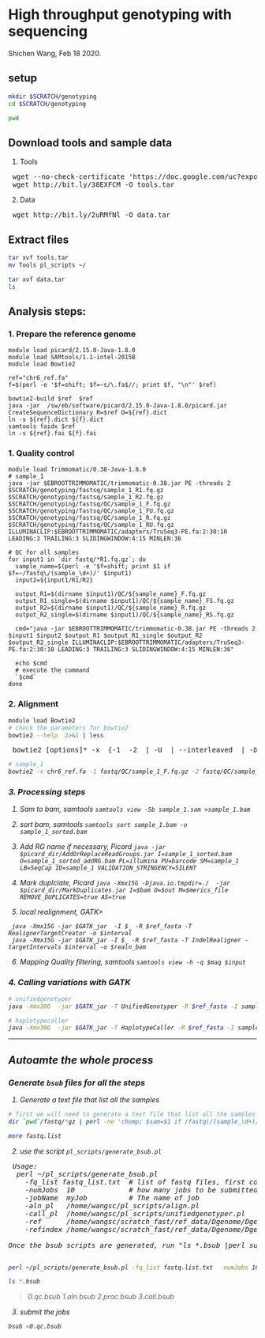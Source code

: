 # High throughput genotyping with sequencing
Shichen Wang, Feb 18 2020.


## setup
```bash
mkdir $SCRATCH/genotyping
cd $SCRATCH/genotyping

pwd
```

## Download tools and sample data
1. Tools
<pre>
 wget --no-check-certificate 'https://doc.google.com/uc?export=download&id=1Y2Imq_wrMIq2ZydgBCdCW_ioC6t9WtAY' -O tools.tar
 wget http://bit.ly/38EXFCM -O tools.tar
</pre>
2. Data
<pre>
 wget http://bit.ly/2uRMfNl -O data.tar
</pre>

## Extract files
```bash
tar xvf tools.tar
mv Tools pl_scripts ~/

tar xvf data.tar
ls
```
## Analysis steps:

### 1. Prepare the reference genome
```
module load picard/2.15.0-Java-1.8.0
module load SAMtools/1.1-intel-2015B
module load Bowtie2

ref="chr6_ref.fa"
f=$(perl -e '$f=shift; $f=~s/\.fa$//; print $f, "\n"' $ref)

bowtie2-build $ref  $ref
java -jar  /sw/eb/software/picard/2.15.0-Java-1.8.0/picard.jar  CreateSequenceDictionary R=$ref O=${ref}.dict
ln -s ${ref}.dict ${f}.dict
samtools faidx $ref
ln -s ${ref}.fai ${f}.fai

```

### 1. Quality control
```
module load Trimmomatic/0.38-Java-1.8.0
# sample_1
java -jar $EBROOTTRIMMOMATIC/trimmomatic-0.38.jar PE -threads 2 $SCRATCH/genotyping/fastsq/sample_1_R1.fq.gz $SCRATCH/genotyping/fastsq/sample_1_R2.fq.gz  $SCRATCH/genotyping/fastsq/QC/sample_1_F.fq.gz  $SCRATCH/genotyping/fastsq/QC/sample_1_FU.fq.gz  $SCRATCH/genotyping/fastsq/QC/sample_1_R.fq.gz $SCRATCH/genotyping/fastsq/QC/sample_1_RU.fq.gz  ILLUMINACLIP:$EBROOTTRIMMOMATIC/adapters/TruSeq3-PE.fa:2:30:10 LEADING:3 TRAILING:3 SLIDINGWINDOW:4:15 MINLEN:36

# QC for all samples
for input1 in `dir fastq/*R1.fq.gz`; do
  sample_name=$(perl -e '$f=shift; print $1 if $f=~/fastq\/(sample_\d+)/' $input1)
  input2=${input1/R1/R2}
  
  output_R1=$(dirname $input1)/QC/${sample_name}_F.fq.gz
  output_R1_single=$(dirname $input1)/QC/${sample_name}_FS.fq.gz
  output_R2=$(dirname $input1)/QC/${sample_name}_R.fq.gz
  output_R2_single=$(dirname $input1)/QC/${sample_name}_RS.fq.gz

  cmd="java -jar $EBROOTTRIMMOMATIC/trimmomatic-0.38.jar PE -threads 2 $input1 $input2 $output_R1 $output_R1_single $output_R2 $output_R2_single ILLUMINACLIP:$EBROOTTRIMMOMATIC/adapters/TruSeq3-PE.fa:2:30:10 LEADING:3 TRAILING:3 SLIDINGWINDOW:4:15 MINLEN:36"

  echo $cmd
  # execute the command
  `$cmd`
done

```

### 2. Alignment
```bash
module load Bowtie2
# check the parameters for bowtie2
bowtie2 --help  2>&1 | less
```
<pre>
 bowtie2 [options]* -x <bt2-idx> {-1 <m1> -2 <m2> | -U <r> | --interleaved <i> | -b <bam>} [-S <sam>]
</pre>

```bash
# sample_1
bowtie2 -x chr6_ref.fa -1 fastq/QC/sample_1_F.fq.gz -2 fastq/QC/sample_1_R.fq.gz --rg-id sample_1 --very-sensitive-local -p 10 -S sample_1.sam
```

### 3. Processing steps
1. Sam to bam, samtools
`samtools view -Sb sample_1.sam >sample_1.bam`

2. sort bam, samtools
`samtools sort sample_1.bam -o sample_1_sorted.bam`

3. Add RG name if necessary, Picard
`java -jar $picard_dir/AddOrReplaceReadGroups.jar I=sample_1_sorted.bam O=sample_1_sorted_addRG.bam PL=illumina PU=barcode SM=sample_1 LB=SeqCap ID=sample_1 VALIDATION_STRINGENCY=SILENT`

4. Mark duplciate, Picard
`java -Xmx15G -Djava.io.tmpdir=./  -jar $picard_dir/MarkDuplicates.jar I=$bam O=$out M=$merics_file REMOVE_DUPLICATES=true AS=true`

5. local realignment, GATK>
```
 java -Xmx15G -jar $GATK_jar  -I $_ -R $ref_fasta -T RealignerTargetCreator -o $interval
 java -Xmx15G -jar $GATK_jar -I $_ -R $ref_fasta -T IndelRealigner -targetIntervals $interval -o $realn_bam
```
6. Mapping Quality filtering, samtools
`samtools view -h -q $maq $input`

### 4. Calling variations with GATK
```bash
# unifiedgenotyper
java -Xmx30G  -jar $GATK_jar -T UnifiedGenotyper -R $ref_fasta -I sample_1_sorted_addRg_realign_MQ20.bam --genotype_likelihoods_model BOTH  -o Variations/raw -rf BadMate -rf DuplicateRead -U ALLOW_N_CIGAR_READS

# haplotypecaller
java -Xmx30G  -jar $GATK_jar -T HaplotypeCaller -R $ref_fasta -I sample_1_sorted_addRg_realign_MQ20.bam --genotype_likelihoods_model BOTH  -o Variations/raw -rf BadMate -rf DuplicateRead -U ALLOW_N_CIGAR_READS

```

<hr>

## Autoamte the whole process
### Generate `bsub` files for all the steps
1. Generate a text file that list all the samples
```bash
# first we will need to generate a text file that list all the samples
dir `pwd`/fastq/*gz | perl -ne 'chomp; $sam=$1 if /fastq\/(sample_\d+)/; print $sam, "\t", $_, "\n"' >fastq.list.txt

more fastq.list
```
2. use the script `pl_scripts/generate_bsub.pl`
<pre>
 Usage: 
  perl ~/pl_scripts/generate_bsub.pl
    -fq_list fastq_list.txt  # list of fastq files, first column is the accession name, second column is the full path to the fastq file (fastq or gzfastq);
    -numJobs  10             # how many jobs to be submitted to the HPC
    -jobName  myJob          # The name of job
    -aln_pl   /home/wangsc/pl_scripts/align.pl
    -call_pl  /home/wangsc/pl_scripts/unifiedgenotyper.pl
    -ref      /home/wangsc/scratch_fast/ref_data/Dgenome/Dgenome.fa
    -refindex /home/wangsc/scratch_fast/ref_data/Dgenome/Dgenome_bt2_index

Once the bsub scripts are generated, run "ls *.bsub |perl submit_sequential_jobs.pl" to submit all the jobs.

</pre>

```bash
perl ~/pl_scripts/generate_bsub.pl -fq_list fastq.list.txt  -numJobs 10 -jobName HTG -call_pl ~/pl_scripts/unifiedgenotyper.pl -ref ./chr6_ref.fa -refindex /chr6_ref.fa 

ls *.bsub
```
> 0.qc.bsub  1.aln.bsub  2.proc.bsub  3.call.bsub

3. submit the jobs 
```bash
bsub <0.qc.bsub
```
